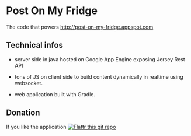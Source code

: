 # Post On My Fridge

The code that powers http://post-on-my-fridge.appspot.com

## Technical infos

* server side in java hosted on Google App Engine exposing Jersey Rest API

* tons of JS on client side to build content dynamically in realtime using websocket.

* web application built with Gradle.

## Donation

If you like the application [![Flattr this git repo](http://api.flattr.com/button/flattr-badge-large.png)](https://flattr.com/submit/auto?user_id=shagaan&url=https://github.com/shagaan&title=PostOnMyFridge&language=en_GB&tags=github&category=software)

